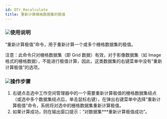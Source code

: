 ```yaml
---
id: DTr_Recalculate
title: 重新计算栅格数据集的极值  
---  
```

### ![](../../img/read.gif)使用说明

“重新计算极值”命令，用于重新计算一个或多个栅格数据集的极值。

注意：此命令只对栅格数据集（即 Grid 数据）有效，对于影像数据集（如 Image
格式的栅格数据），不能进行极值计算，因此，这类数据集的右键菜单中没有“重新计算极值”的选项。

### ![](../../img/read.gif)操作步骤

  1. 右键点击选中工作空间管理器中的一个需要重新计算极值的栅格数据集结点（或选中多个数据集结点后，单击鼠标右键），在弹出右键菜单中选择“重新计算极值”命令，系统将对选中的栅格数据集重新计算极值。
  2. 如果计算成功，则在输出窗口提示：“对数据集***重新计算极值成功”。

